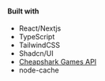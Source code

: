 

#### Built with

- React/Nextjs
- TypeScript
- TailwindCSS
- Shadcn/UI
- [Cheapshark Games API](https://apidocs.cheapshark.com/)
- node-cache
